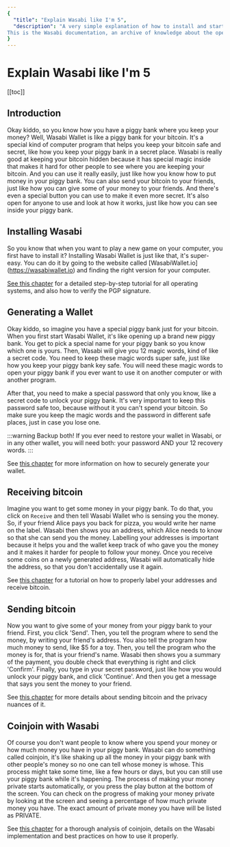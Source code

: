 ```yaml
---
{
  "title": "Explain Wasabi like I'm 5",
  "description": "A very simple explanation of how to install and start Wasabi Wallet, as well as receiving, sending, and coinjoining. 
This is the Wasabi documentation, an archive of knowledge about the open-source, non-custodial and privacy-focused Bitcoin wallet for desktop."
}
---
```


# Explain Wasabi like I'm 5

[[toc]]

## Introduction

Okay kiddo, so you know how you have a piggy bank where you keep your money?
Well, Wasabi Wallet is like a piggy bank for your bitcoin.
It's a special kind of computer program that helps you keep your bitcoin safe and secret, like how you keep your piggy bank in a secret place.
Wasabi is really good at keeping your bitcoin hidden because it has special magic inside that makes it hard for other people to see where you are keeping your bitcoin.
And you can use it really easily, just like how you know how to put money in your piggy bank.
You can also send your bitcoin to your friends, just like how you can give some of your money to your friends.
And there's even a special button you can use to make it even more secret.
It's also open for anyone to use and look at how it works, just like how you can see inside your piggy bank.

## Installing Wasabi

So you know that when you want to play a new game on your computer, you first have to install it?
Installing Wasabi Wallet is just like that, it's super-easy.
You can do it by going to the website called [WasabiWallet.io] (https://wasabiwallet.io) and finding the right version for your computer.

[See this chapter](/using-wasabi/InstallPackage.md) for a detailed step-by-step tutorial for all operating systems, and also how to verify the PGP signature.

## Generating a Wallet

Okay kiddo, so imagine you have a special piggy bank just for your bitcoin.
When you first start Wasabi Wallet, it's like opening up a brand new piggy bank.
You get to pick a special name for your piggy bank so you know which one is yours.
Then, Wasabi will give you 12 magic words, kind of like a secret code.
You need to keep these magic words super safe, just like how you keep your piggy bank key safe.
You will need these magic words to open your piggy bank if you ever want to use it on another computer or with another program.

After that, you need to make a special password that only you know, like a secret code to unlock your piggy bank.
It's very important to keep this password safe too, because without it you can't spend your bitcoin.
So make sure you keep the magic words and the password in different safe places, just in case you lose one.

:::warning Backup both!
If you ever need to restore your wallet in Wasabi, or in any other wallet, you will need both: your password AND your 12 recovery words.
:::

See [this chapter](/using-wasabi/WalletGeneration.md) for more information on how to securely generate your wallet.

## Receiving bitcoin

Imagine you want to get some money in your piggy bank.
To do that, you click on `Receive` and then tell Wasabi Wallet who is sensing you the money.
So, if your friend Alice pays you back for pizza, you would write her name on the label.
Wasabi then shows you an address, which Alice needs to know so that she can send you the money.
Labelling your addresses is important because it helps you and the wallet keep track of who gave you the money and it makes it harder for people to follow your money.
Once you receive some coins on a newly generated address, Wasabi will automatically hide the address, so that you don't accidentally use it again.

See [this chapter](/using-wasabi/Receive.md) for a tutorial on how to properly label your addresses and receive bitcoin.

## Sending bitcoin

Now you want to give some of your money from your piggy bank to your friend.
First, you click 'Send'.
Then, you tell the program where to send the money, by writing your friend's address.
You also tell the program how much money to send, like $5 for a toy.
Then, you tell the program who the money is for, that is your friend's name.
Wasabi then shows you a summary of the payment, you double check that everything is right and click 'Confirm'.
Finally, you type in your secret password, just like how you would unlock your piggy bank, and click 'Continue'.
And then you get a message that says you sent the money to your friend.

See [this chapter](/using-wasabi/Send.md) for more details about sending bitcoin and the privacy nuances of it.

## Coinjoin with Wasabi

Of course you don't want people to know where you spend your money or how much money you have in your piggy bank.
Wasabi can do something called coinjoin, it's like shaking up all the money in your piggy bank with other people's money so no one can tell whose money is whose.
This process might take some time, like a few hours or days, but you can still use your piggy bank while it's happening.
The process of making your money private starts automatically, or you press the play button at the bottom of the screen.
You can check on the progress of making your money private by looking at the screen and seeing a percentage of how much private money you have.
The exact amount of private money you have will be listed as PRIVATE.

See [this chapter](/using-wasabi/CoinJoin.md) for a thorough analysis of coinjoin, details on the Wasabi implementation and best practices on how to use it properly.
